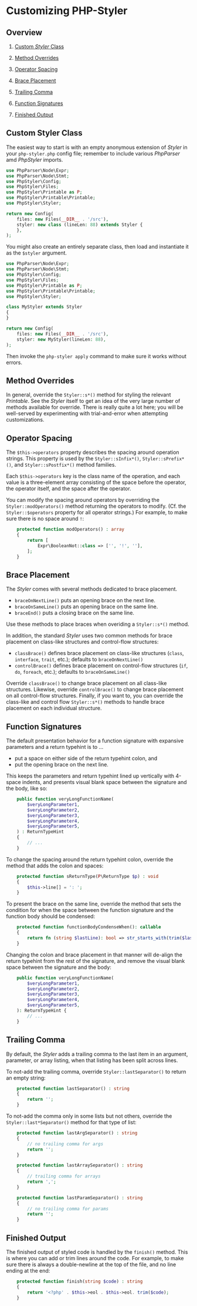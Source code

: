 # Customizing PHP-Styler

## Overview

1. [Custom _Styler_ Class](#custom-styler-class)

2. [Method Overrides](#method-overrides)

3. [Operator Spacing](#operator-spacing)

4. [Brace Placement](#brace-placement)

5. [Trailing Comma](#trailing-comma)

6. [Function Signatures](#function-signatures)

7. [Finished Output](#finished-output)


## Custom Styler Class

The easiest way to start is with an empty anonymous extension of _Styler_ in your `php-styler.php` config file; remember to include various _PhpParser_ amd _PhpStyler_ imports.

```php
use PhpParser\Node\Expr;
use PhpParser\Node\Stmt;
use PhpStyler\Config;
use PhpStyler\Files;
use PhpStyler\Printable as P;
use PhpStyler\Printable\Printable;
use PhpStyler\Styler;

return new Config(
    files: new Files(__DIR__ . '/src'),
    styler: new class (lineLen: 88) extends Styler {
    },
);
```

You might also create an entirely separate class, then load and instantiate it as the `$styler` argument.

```php
use PhpParser\Node\Expr;
use PhpParser\Node\Stmt;
use PhpStyler\Config;
use PhpStyler\Files;
use PhpStyler\Printable as P;
use PhpStyler\Printable\Printable;
use PhpStyler\Styler;

class MyStyler extends Styler
{
}

return new Config(
    files: new Files(__DIR__ . '/src'),
    styler: new MyStyler(lineLen: 88),
);
```

Then invoke the `php-styler apply` command to make sure it works without errors.

## Method Overrides

In general, override the `Styler::s*()` method for styling the relevant _Printable_. See the _Styler_ itself to get an idea of the very large number of methods available for override. There is really quite a lot here; you will be well-served by experimenting with trial-and-error when attempting customizations.

## Operator Spacing

The `$this->operators` property describes the spacing around operation strings. This property is used by the `Styler::sInfix*()`, `Styler::sPrefix*()`, and `Styler::sPostfix*()` method families.

Each `$this->operators` key is the class name of the operation, and each value is a three-element array consisting of the space before the operator, the operator itself, and the space after the operator.

You can modify the spacing around operators by overriding the `Styler::modOperators()` method returning the operators to modify. (Cf. the `Styler::$operators` property for all operator strings.) For example, to make sure there is no space around `!`:

```php
    protected function modOperators() : array
    {
        return [
            Expr\BooleanNot::class => ['', '!', ''],
        ];
    }
```

## Brace Placement

The _Styler_ comes with several methods dedicated to brace placement.

- `braceOnNextLine()` puts an opening brace on the next line.
- `braceOnSameLine()` puts an opening brace on the same line.
- `braceEnd()` puts a closing brace on the same line.

Use these methods to place braces when overiding a `Styler::s*()` method.

In addition, the standard _Styler_ uses two common methods for brace placement on class-like structures and control-flow structures:

- `classBrace()` defines brace placement on class-like structures (`class`, `interface`, `trait`, etc.); defaults to `braceOnNextLine()`
- `controlBrace()` defines brace placement on control-flow structures (`if`, `do`, `foreach`, etc.); defaults to `braceOnSameLine()`

Override `classBrace()` to change brace placement on all class-like structures. Likewise, override `controlBrace()` to change brace placement on all control-flow structures. Finally, if you want to, you can override the class-like and control flow `Styler::s*()` methods to handle brace placement on each individual structure.

## Function Signatures

The default presentation behavior for a function signature with expansive parameters and a return typehint is to ...

- put a space on either side of the return typehint colon, and
- put the opening brace on the next line.

This keeps the parameters and return typehint lined up vertically with 4-space indents, and presents visual blank space between the signature and the body, like so:

```php
    public function veryLongFunctionName(
        $veryLongParameter1,
        $veryLongParameter2,
        $veryLongParameter3,
        $veryLongParameter4,
        $veryLongParameter5,
    ) : ReturnTypeHint
    {
        // ...
    }
```

To change the spacing around the return typehint colon, override the method that adds the colon and spaces:

```php
    protected function sReturnType(P\ReturnType $p) : void
    {
        $this->line[] = ': ';
    }
```

To present the brace on the same line, override the method that sets the condition for when the space between the function signature and the function body should be condensed:

```php
    protected function functionBodyCondenseWhen(): callable
    {
        return fn (string $lastLine): bool => str_starts_with(trim($lastLine), ')');
    }
```

Changing the colon and brace placement in that manner will de-align the return typehint from the rest of the signature, and remove the visual blank space between the signature and the body:

```php
    public function veryLongFunctionName(
        $veryLongParameter1,
        $veryLongParameter2,
        $veryLongParameter3,
        $veryLongParameter4,
        $veryLongParameter5,
    ): ReturnTypeHint {
        // ...
    }
```


## Trailing Comma

By default, the _Styler_ adds a trailing comma to the last item in an argument, parameter, or array listing, when that listing has been split across lines.

To not-add the trailing comma, override `Styler::lastSeparator()` to return an empty string:

```php
    protected function lastSeparator() : string
    {
        return '';
    }
```

To not-add the comma only in some lists but not others, override the `Styler::last*Separator()` method for that type of list:

```php
    protected function lastArgSeparator() : string
    {
        // no trailing comma for args
        return '';
    }

    protected function lastArraySeparator() : string
    {
        // trailing comma for arrays
        return ',';
    }

    protected function lastParamSeparator() : string
    {
        // no trailing comma for params
        return '';
    }
```

## Finished Output

The finished output of styled code is handled by the `finish()` method. This is where you can add or trim lines around the code. For example, to make sure there is always a double-newline at the top of the file, and no line ending at the end:

```php
    protected function finish(string $code) : string
    {
        return '<?php' . $this->eol . $this->eol. trim($code);
    }
```
